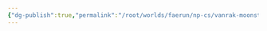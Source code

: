 ```yaml
---
{"dg-publish":true,"permalink":"/root/worlds/faerun/np-cs/vanrak-moonstar/","tags":["Faerun"]}
---
```


